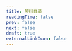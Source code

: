 ```yaml
---
title: 笑料目录
readingTime: false
prev: false
next: false
draft: true
externalLinkIcon: false
---
```


<LinkCard title="风林水起" href="/arts/flsq" description="传奇攻击同行第一人，超级嘴炮王，通过 Frp 和 VPS 服务圈钱。" />